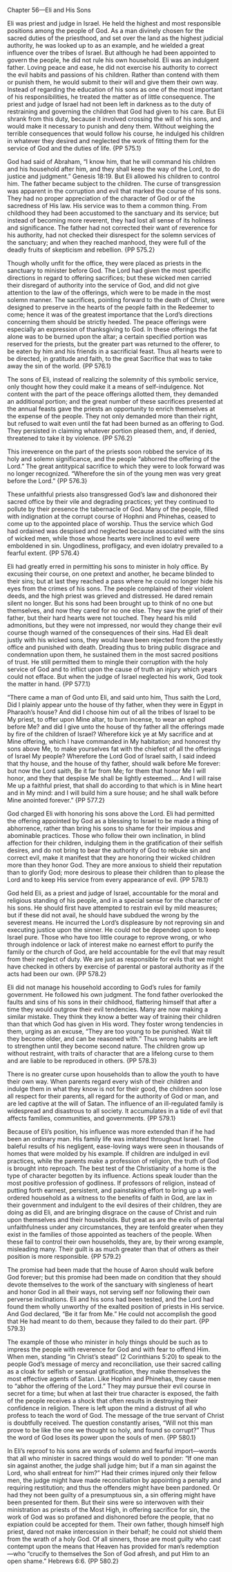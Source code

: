 Chapter 56—Eli and His Sons

Eli was priest and judge in Israel. He held the highest and most responsible positions among the people of God. As a man divinely chosen for the sacred duties of the priesthood, and set over the land as the highest judicial authority, he was looked up to as an example, and he wielded a great influence over the tribes of Israel. But although he had been appointed to govern the people, he did not rule his own household. Eli was an indulgent father. Loving peace and ease, he did not exercise his authority to correct the evil habits and passions of his children. Rather than contend with them or punish them, he would submit to their will and give them their own way. Instead of regarding the education of his sons as one of the most important of his responsibilities, he treated the matter as of little consequence. The priest and judge of Israel had not been left in darkness as to the duty of restraining and governing the children that God had given to his care. But Eli shrank from this duty, because it involved crossing the will of his sons, and would make it necessary to punish and deny them. Without weighing the terrible consequences that would follow his course, he indulged his children in whatever they desired and neglected the work of fitting them for the service of God and the duties of life. {PP 575.1}

God had said of Abraham, “I know him, that he will command his children and his household after him, and they shall keep the way of the Lord, to do justice and judgment.” Genesis 18:19. But Eli allowed his children to control him. The father became subject to the children. The curse of transgression was apparent in the corruption and evil that marked the course of his sons. They had no proper appreciation of the character of God or of the sacredness of His law. His service was to them a common thing. From childhood they had been accustomed to the sanctuary and its service; but instead of becoming more reverent, they had lost all sense of its holiness and significance. The father had not corrected their want of reverence for his authority, had not checked their disrespect for the solemn services of the sanctuary; and when they reached manhood, they were full of the deadly fruits of skepticism and rebellion. {PP 575.2}

Though wholly unfit for the office, they were placed as priests in the sanctuary to minister before God. The Lord had given the most specific directions in regard to offering sacrifices; but these wicked men carried their disregard of authority into the service of God, and did not give attention to the law of the offerings, which were to be made in the most solemn manner. The sacrifices, pointing forward to the death of Christ, were designed to preserve in the hearts of the people faith in the Redeemer to come; hence it was of the greatest importance that the Lord’s directions concerning them should be strictly heeded. The peace offerings were especially an expression of thanksgiving to God. In these offerings the fat alone was to be burned upon the altar; a certain specified portion was reserved for the priests, but the greater part was returned to the offerer, to be eaten by him and his friends in a sacrificial feast. Thus all hearts were to be directed, in gratitude and faith, to the great Sacrifice that was to take away the sin of the world. {PP 576.1}

The sons of Eli, instead of realizing the solemnity of this symbolic service, only thought how they could make it a means of self-indulgence. Not content with the part of the peace offerings allotted them, they demanded an additional portion; and the great number of these sacrifices presented at the annual feasts gave the priests an opportunity to enrich themselves at the expense of the people. They not only demanded more than their right, but refused to wait even until the fat had been burned as an offering to God. They persisted in claiming whatever portion pleased them, and, if denied, threatened to take it by violence. {PP 576.2}

This irreverence on the part of the priests soon robbed the service of its holy and solemn significance, and the people “abhorred the offering of the Lord.” The great antitypical sacrifice to which they were to look forward was no longer recognized. “Wherefore the sin of the young men was very great before the Lord.” {PP 576.3}

These unfaithful priests also transgressed God’s law and dishonored their sacred office by their vile and degrading practices; yet they continued to pollute by their presence the tabernacle of God. Many of the people, filled with indignation at the corrupt course of Hophni and Phinehas, ceased to come up to the appointed place of worship. Thus the service which God had ordained was despised and neglected because associated with the sins of wicked men, while those whose hearts were inclined to evil were emboldened in sin. Ungodliness, profligacy, and even idolatry prevailed to a fearful extent. {PP 576.4}

Eli had greatly erred in permitting his sons to minister in holy office. By excusing their course, on one pretext and another, he became blinded to their sins; but at last they reached a pass where he could no longer hide his eyes from the crimes of his sons. The people complained of their violent deeds, and the high priest was grieved and distressed. He dared remain silent no longer. But his sons had been brought up to think of no one but themselves, and now they cared for no one else. They saw the grief of their father, but their hard hearts were not touched. They heard his mild admonitions, but they were not impressed, nor would they change their evil course though warned of the consequences of their sins. Had Eli dealt justly with his wicked sons, they would have been rejected from the priestly office and punished with death. Dreading thus to bring public disgrace and condemnation upon them, he sustained them in the most sacred positions of trust. He still permitted them to mingle their corruption with the holy service of God and to inflict upon the cause of truth an injury which years could not efface. But when the judge of Israel neglected his work, God took the matter in hand. {PP 577.1}

“There came a man of God unto Eli, and said unto him, Thus saith the Lord, Did I plainly appear unto the house of thy father, when they were in Egypt in Pharaoh’s house? And did I choose him out of all the tribes of Israel to be My priest, to offer upon Mine altar, to burn incense, to wear an ephod before Me? and did I give unto the house of thy father all the offerings made by fire of the children of Israel? Wherefore kick ye at My sacrifice and at Mine offering, which I have commanded in My habitation; and honorest thy sons above Me, to make yourselves fat with the chiefest of all the offerings of Israel My people? Wherefore the Lord God of Israel saith, I said indeed that thy house, and the house of thy father, should walk before Me forever: but now the Lord saith, Be it far from Me; for them that honor Me I will honor, and they that despise Me shall be lightly esteemed.... And I will raise Me up a faithful priest, that shall do according to that which is in Mine heart and in My mind: and I will build him a sure house; and he shall walk before Mine anointed forever.” {PP 577.2}

God charged Eli with honoring his sons above the Lord. Eli had permitted the offering appointed by God as a blessing to Israel to be made a thing of abhorrence, rather than bring his sons to shame for their impious and abominable practices. Those who follow their own inclination, in blind affection for their children, indulging them in the gratification of their selfish desires, and do not bring to bear the authority of God to rebuke sin and correct evil, make it manifest that they are honoring their wicked children more than they honor God. They are more anxious to shield their reputation than to glorify God; more desirous to please their children than to please the Lord and to keep His service from every appearance of evil. {PP 578.1}

God held Eli, as a priest and judge of Israel, accountable for the moral and religious standing of his people, and in a special sense for the character of his sons. He should first have attempted to restrain evil by mild measures; but if these did not avail, he should have subdued the wrong by the severest means. He incurred the Lord’s displeasure by not reproving sin and executing justice upon the sinner. He could not be depended upon to keep Israel pure. Those who have too little courage to reprove wrong, or who through indolence or lack of interest make no earnest effort to purify the family or the church of God, are held accountable for the evil that may result from their neglect of duty. We are just as responsible for evils that we might have checked in others by exercise of parental or pastoral authority as if the acts had been our own. {PP 578.2}

Eli did not manage his household according to God’s rules for family government. He followed his own judgment. The fond father overlooked the faults and sins of his sons in their childhood, flattering himself that after a time they would outgrow their evil tendencies. Many are now making a similar mistake. They think they know a better way of training their children than that which God has given in His word. They foster wrong tendencies in them, urging as an excuse, “They are too young to be punished. Wait till they become older, and can be reasoned with.” Thus wrong habits are left to strengthen until they become second nature. The children grow up without restraint, with traits of character that are a lifelong curse to them and are liable to be reproduced in others. {PP 578.3}

There is no greater curse upon households than to allow the youth to have their own way. When parents regard every wish of their children and indulge them in what they know is not for their good, the children soon lose all respect for their parents, all regard for the authority of God or man, and are led captive at the will of Satan. The influence of an ill-regulated family is widespread and disastrous to all society. It accumulates in a tide of evil that affects families, communities, and governments. {PP 579.1}

Because of Eli’s position, his influence was more extended than if he had been an ordinary man. His family life was imitated throughout Israel. The baleful results of his negligent, ease-loving ways were seen in thousands of homes that were molded by his example. If children are indulged in evil practices, while the parents make a profession of religion, the truth of God is brought into reproach. The best test of the Christianity of a home is the type of character begotten by its influence. Actions speak louder than the most positive profession of godliness. If professors of religion, instead of putting forth earnest, persistent, and painstaking effort to bring up a well-ordered household as a witness to the benefits of faith in God, are lax in their government and indulgent to the evil desires of their children, they are doing as did Eli, and are bringing disgrace on the cause of Christ and ruin upon themselves and their households. But great as are the evils of parental unfaithfulness under any circumstances, they are tenfold greater when they exist in the families of those appointed as teachers of the people. When these fail to control their own households, they are, by their wrong example, misleading many. Their guilt is as much greater than that of others as their position is more responsible. {PP 579.2}

The promise had been made that the house of Aaron should walk before God forever; but this promise had been made on condition that they should devote themselves to the work of the sanctuary with singleness of heart and honor God in all their ways, not serving self nor following their own perverse inclinations. Eli and his sons had been tested, and the Lord had found them wholly unworthy of the exalted position of priests in His service. And God declared, “Be it far from Me.” He could not accomplish the good that He had meant to do them, because they failed to do their part. {PP 579.3}

The example of those who minister in holy things should be such as to impress the people with reverence for God and with fear to offend Him. When men, standing “in Christ’s stead” (2 Corinthians 5:20) to speak to the people God’s message of mercy and reconciliation, use their sacred calling as a cloak for selfish or sensual gratification, they make themselves the most effective agents of Satan. Like Hophni and Phinehas, they cause men to “abhor the offering of the Lord.” They may pursue their evil course in secret for a time; but when at last their true character is exposed, the faith of the people receives a shock that often results in destroying their confidence in religion. There is left upon the mind a distrust of all who profess to teach the word of God. The message of the true servant of Christ is doubtfully received. The question constantly arises, “Will not this man prove to be like the one we thought so holy, and found so corrupt?” Thus the word of God loses its power upon the souls of men. {PP 580.1}

In Eli’s reproof to his sons are words of solemn and fearful import—words that all who minister in sacred things would do well to ponder: “If one man sin against another, the judge shall judge him; but if a man sin against the Lord, who shall entreat for him?” Had their crimes injured only their fellow men, the judge might have made reconciliation by appointing a penalty and requiring restitution; and thus the offenders might have been pardoned. Or had they not been guilty of a presumptuous sin, a sin offering might have been presented for them. But their sins were so interwoven with their ministration as priests of the Most High, in offering sacrifice for sin, the work of God was so profaned and dishonored before the people, that no expiation could be accepted for them. Their own father, though himself high priest, dared not make intercession in their behalf; he could not shield them from the wrath of a holy God. Of all sinners, those are most guilty who cast contempt upon the means that Heaven has provided for man’s redemption—who “crucify to themselves the Son of God afresh, and put Him to an open shame.” Hebrews 6:6. {PP 580.2}
